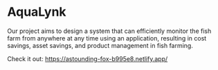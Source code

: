 # AquaLynk
Our project aims to design a system that can efficiently monitor the fish farm from anywhere at any time using an application, resulting in cost savings, asset savings, and product management in fish farming.

Check it out: https://astounding-fox-b995e8.netlify.app/
